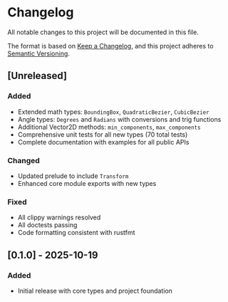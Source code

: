 # Changelog

All notable changes to this project will be documented in this file.

The format is based on [Keep a Changelog](https://keepachangelog.com/en/1.0.0/),
and this project adheres to [Semantic Versioning](https://semver.org/spec/v2.0.0.html).

## [Unreleased]

### Added

- Extended math types: `BoundingBox`, `QuadraticBezier`, `CubicBezier`
- Angle types: `Degrees` and `Radians` with conversions and trig functions
- Additional Vector2D methods: `min_components`, `max_components`
- Comprehensive unit tests for all new types (70 total tests)
- Complete documentation with examples for all public APIs

### Changed

- Updated prelude to include `Transform`
- Enhanced core module exports with new types

### Fixed

- All clippy warnings resolved
- All doctests passing
- Code formatting consistent with rustfmt

## [0.1.0] - 2025-10-19

### Added

- Initial release with core types and project foundation
